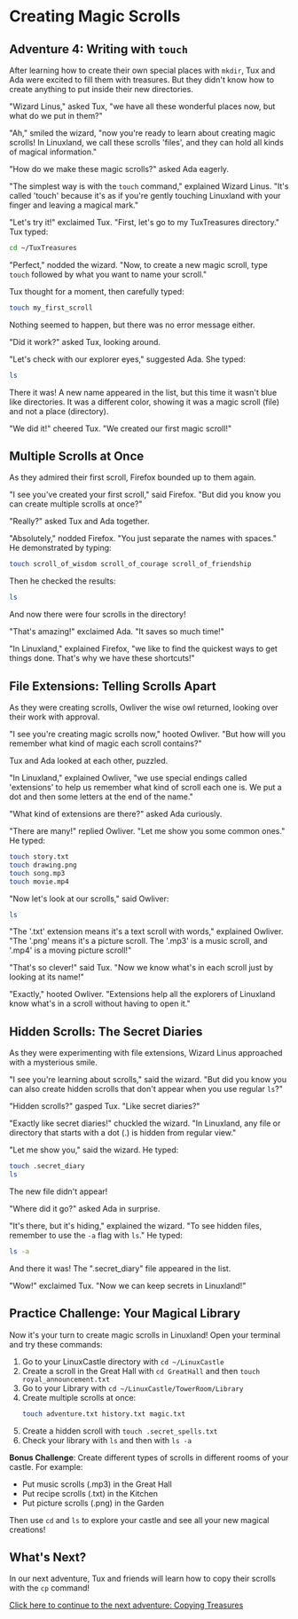 # Creating Magic Scrolls

## Adventure 4: Writing with `touch`

After learning how to create their own special places with `mkdir`, Tux and Ada were excited to fill them with treasures. But they didn't know how to create anything to put inside their new directories.

"Wizard Linus," asked Tux, "we have all these wonderful places now, but what do we put in them?"

"Ah," smiled the wizard, "now you're ready to learn about creating magic scrolls! In Linuxland, we call these scrolls 'files', and they can hold all kinds of magical information."

"How do we make these magic scrolls?" asked Ada eagerly.

"The simplest way is with the `touch` command," explained Wizard Linus. "It's called 'touch' because it's as if you're gently touching Linuxland with your finger and leaving a magical mark."

"Let's try it!" exclaimed Tux. "First, let's go to my TuxTreasures directory." Tux typed:

```bash
cd ~/TuxTreasures
```

"Perfect," nodded the wizard. "Now, to create a new magic scroll, type `touch` followed by what you want to name your scroll."

Tux thought for a moment, then carefully typed:

```bash
touch my_first_scroll
```

Nothing seemed to happen, but there was no error message either.

"Did it work?" asked Tux, looking around.

"Let's check with our explorer eyes," suggested Ada. She typed:

```bash
ls
```

There it was! A new name appeared in the list, but this time it wasn't blue like directories. It was a different color, showing it was a magic scroll (file) and not a place (directory).

"We did it!" cheered Tux. "We created our first magic scroll!"

## Multiple Scrolls at Once

As they admired their first scroll, Firefox bounded up to them again.

"I see you've created your first scroll," said Firefox. "But did you know you can create multiple scrolls at once?"

"Really?" asked Tux and Ada together.

"Absolutely," nodded Firefox. "You just separate the names with spaces." He demonstrated by typing:

```bash
touch scroll_of_wisdom scroll_of_courage scroll_of_friendship
```

Then he checked the results:

```bash
ls
```

And now there were four scrolls in the directory!

"That's amazing!" exclaimed Ada. "It saves so much time!"

"In Linuxland," explained Firefox, "we like to find the quickest ways to get things done. That's why we have these shortcuts!"

## File Extensions: Telling Scrolls Apart

As they were creating scrolls, Owliver the wise owl returned, looking over their work with approval.

"I see you're creating magic scrolls now," hooted Owliver. "But how will you remember what kind of magic each scroll contains?"

Tux and Ada looked at each other, puzzled.

"In Linuxland," explained Owliver, "we use special endings called 'extensions' to help us remember what kind of scroll each one is. We put a dot and then some letters at the end of the name."

"What kind of extensions are there?" asked Ada curiously.

"There are many!" replied Owliver. "Let me show you some common ones." He typed:

```bash
touch story.txt
touch drawing.png
touch song.mp3
touch movie.mp4
```

"Now let's look at our scrolls," said Owliver:

```bash
ls
```

"The '.txt' extension means it's a text scroll with words," explained Owliver. "The '.png' means it's a picture scroll. The '.mp3' is a music scroll, and '.mp4' is a moving picture scroll!"

"That's so clever!" said Tux. "Now we know what's in each scroll just by looking at its name!"

"Exactly," hooted Owliver. "Extensions help all the explorers of Linuxland know what's in a scroll without having to open it."

## Hidden Scrolls: The Secret Diaries

As they were experimenting with file extensions, Wizard Linus approached with a mysterious smile.

"I see you're learning about scrolls," said the wizard. "But did you know you can also create hidden scrolls that don't appear when you use regular `ls`?"

"Hidden scrolls?" gasped Tux. "Like secret diaries?"

"Exactly like secret diaries!" chuckled the wizard. "In Linuxland, any file or directory that starts with a dot (.) is hidden from regular view."

"Let me show you," said the wizard. He typed:

```bash
touch .secret_diary
ls
```

The new file didn't appear!

"Where did it go?" asked Ada in surprise.

"It's there, but it's hiding," explained the wizard. "To see hidden files, remember to use the `-a` flag with `ls`." He typed:

```bash
ls -a
```

And there it was! The ".secret_diary" file appeared in the list.

"Wow!" exclaimed Tux. "Now we can keep secrets in Linuxland!"

## Practice Challenge: Your Magical Library

Now it's your turn to create magic scrolls in Linuxland! Open your terminal and try these commands:

1. Go to your LinuxCastle directory with `cd ~/LinuxCastle`
2. Create a scroll in the Great Hall with `cd GreatHall` and then `touch royal_announcement.txt`
3. Go to your Library with `cd ~/LinuxCastle/TowerRoom/Library`
4. Create multiple scrolls at once:
   ```bash
   touch adventure.txt history.txt magic.txt
   ```
5. Create a hidden scroll with `touch .secret_spells.txt`
6. Check your library with `ls` and then with `ls -a`

**Bonus Challenge**: Create different types of scrolls in different rooms of your castle. For example:
- Put music scrolls (.mp3) in the Great Hall
- Put recipe scrolls (.txt) in the Kitchen
- Put picture scrolls (.png) in the Garden

Then use `cd` and `ls` to explore your castle and see all your new magical creations!

## What's Next?

In our next adventure, Tux and friends will learn how to copy their scrolls with the `cp` command!

[Click here to continue to the next adventure: Copying Treasures](05-copying-treasures.md)
